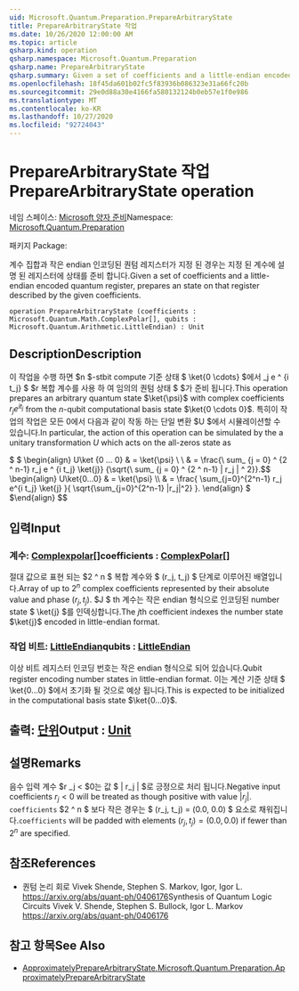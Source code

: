 ```yaml
---
uid: Microsoft.Quantum.Preparation.PrepareArbitraryState
title: PrepareArbitraryState 작업
ms.date: 10/26/2020 12:00:00 AM
ms.topic: article
qsharp.kind: operation
qsharp.namespace: Microsoft.Quantum.Preparation
qsharp.name: PrepareArbitraryState
qsharp.summary: Given a set of coefficients and a little-endian encoded quantum register, prepares an state on that register described by the given coefficients.
ms.openlocfilehash: 18f45da601b02fc5f83936b086323e31a66fc20b
ms.sourcegitcommit: 29e0d88a30e4166fa580132124b0eb57e1f0e986
ms.translationtype: MT
ms.contentlocale: ko-KR
ms.lasthandoff: 10/27/2020
ms.locfileid: "92724043"
---
```

# <a name="preparearbitrarystate-operation"></a><span data-ttu-id="9d9e1-102">PrepareArbitraryState 작업</span><span class="sxs-lookup"><span data-stu-id="9d9e1-102">PrepareArbitraryState operation</span></span>

<span data-ttu-id="9d9e1-103">네임 스페이스: [Microsoft 양자 준비](xref:Microsoft.Quantum.Preparation)</span><span class="sxs-lookup"><span data-stu-id="9d9e1-103">Namespace: [Microsoft.Quantum.Preparation](xref:Microsoft.Quantum.Preparation)</span></span>

<span data-ttu-id="9d9e1-104">패키지 [](https://nuget.org/packages/)</span><span class="sxs-lookup"><span data-stu-id="9d9e1-104">Package: [](https://nuget.org/packages/)</span></span>


<span data-ttu-id="9d9e1-105">계수 집합과 작은 endian 인코딩된 퀀텀 레지스터가 지정 된 경우는 지정 된 계수에 설명 된 레지스터에 상태를 준비 합니다.</span><span class="sxs-lookup"><span data-stu-id="9d9e1-105">Given a set of coefficients and a little-endian encoded quantum register, prepares an state on that register described by the given coefficients.</span></span>

```qsharp
operation PrepareArbitraryState (coefficients : Microsoft.Quantum.Math.ComplexPolar[], qubits : Microsoft.Quantum.Arithmetic.LittleEndian) : Unit
```


## <a name="description"></a><span data-ttu-id="9d9e1-106">Description</span><span class="sxs-lookup"><span data-stu-id="9d9e1-106">Description</span></span>

<span data-ttu-id="9d9e1-107">이 작업을 수행 하면 $n $-stbit compute 기준 상태 $ \ket{0 \cdots} $에서 _j e ^ {i t_j} $ $r 복합 계수를 사용 하 여 임의의 퀀텀 상태 $ $가 준비 됩니다.</span><span class="sxs-lookup"><span data-stu-id="9d9e1-107">This operation prepares an arbitrary quantum state $\ket{\psi}$ with complex coefficients $r_j e^{i t_j}$ from the $n$-qubit computational basis state $\ket{0 \cdots 0}$.</span></span>
<span data-ttu-id="9d9e1-108">특히이 작업의 작업은 모든 0에서 다음과 같이 작동 하는 단일 변환 $U $에서 시뮬레이션할 수 있습니다.</span><span class="sxs-lookup"><span data-stu-id="9d9e1-108">In particular, the action of this operation can be simulated by the a unitary transformation $U$ which acts on the all-zeros state as</span></span>

<span data-ttu-id="9d9e1-109">$ $ \begin{align} U\ket {0 ... 0} & = \ket{\psi} \\ \\ & = \frac{\ sum_ {j = 0} ^ {2 ^ n-1} r_j e ^ {i t_j} \ket{j}} {\sqrt{\ sum_ {j = 0} ^ {2 ^ n-1} | r_j | ^ 2}}.</span><span class="sxs-lookup"><span data-stu-id="9d9e1-109">$$ \begin{align} U\ket{0...0} & = \ket{\psi} \\\\ & = \frac{ \sum_{j=0}^{2^n-1} r_j e^{i t_j} \ket{j} }{ \sqrt{\sum_{j=0}^{2^n-1} |r_j|^2} }.</span></span>
<span data-ttu-id="9d9e1-110">\end{align} $ $</span><span class="sxs-lookup"><span data-stu-id="9d9e1-110">\end{align} $$</span></span>

## <a name="input"></a><span data-ttu-id="9d9e1-111">입력</span><span class="sxs-lookup"><span data-stu-id="9d9e1-111">Input</span></span>

### <a name="coefficients--complexpolar"></a><span data-ttu-id="9d9e1-112">계수: [Complexpolar](xref:Microsoft.Quantum.Math.ComplexPolar)[]</span><span class="sxs-lookup"><span data-stu-id="9d9e1-112">coefficients : [ComplexPolar](xref:Microsoft.Quantum.Math.ComplexPolar)[]</span></span>

<span data-ttu-id="9d9e1-113">절대 값으로 표현 되는 $2 ^ n $ 복합 계수와 $ (r_j, t_j) $ 단계로 이루어진 배열입니다.</span><span class="sxs-lookup"><span data-stu-id="9d9e1-113">Array of up to $2^n$ complex coefficients represented by their absolute value and phase $(r_j, t_j)$.</span></span> <span data-ttu-id="9d9e1-114">$J $ th 계수는 작은 endian 형식으로 인코딩된 number state $ \ket{j} $를 인덱싱합니다.</span><span class="sxs-lookup"><span data-stu-id="9d9e1-114">The $j$th coefficient indexes the number state $\ket{j}$ encoded in little-endian format.</span></span>


### <a name="qubits--littleendian"></a><span data-ttu-id="9d9e1-115">작업 비트: [LittleEndian](xref:Microsoft.Quantum.Arithmetic.LittleEndian)</span><span class="sxs-lookup"><span data-stu-id="9d9e1-115">qubits : [LittleEndian](xref:Microsoft.Quantum.Arithmetic.LittleEndian)</span></span>

<span data-ttu-id="9d9e1-116">이상 비트 레지스터 인코딩 번호는 작은 endian 형식으로 되어 있습니다.</span><span class="sxs-lookup"><span data-stu-id="9d9e1-116">Qubit register encoding number states in little-endian format.</span></span> <span data-ttu-id="9d9e1-117">이는 계산 기준 상태 $ \ket{0...0} $에서 초기화 될 것으로 예상 됩니다.</span><span class="sxs-lookup"><span data-stu-id="9d9e1-117">This is expected to be initialized in the computational basis state $\ket{0...0}$.</span></span>



## <a name="output--unit"></a><span data-ttu-id="9d9e1-118">출력: [단위](xref:microsoft.quantum.lang-ref.unit)</span><span class="sxs-lookup"><span data-stu-id="9d9e1-118">Output : [Unit](xref:microsoft.quantum.lang-ref.unit)</span></span>



## <a name="remarks"></a><span data-ttu-id="9d9e1-119">설명</span><span class="sxs-lookup"><span data-stu-id="9d9e1-119">Remarks</span></span>

<span data-ttu-id="9d9e1-120">음수 입력 계수 $r _j < $0는 값 $ | r_j | $로 긍정으로 처리 됩니다.</span><span class="sxs-lookup"><span data-stu-id="9d9e1-120">Negative input coefficients $r_j < 0$ will be treated as though positive with value $|r_j|$.</span></span> <span data-ttu-id="9d9e1-121">`coefficients` $2 ^ n $ 보다 작은 경우는 $ (r_j, t_j) = (0.0, 0.0) $ 요소로 채워집니다.</span><span class="sxs-lookup"><span data-stu-id="9d9e1-121">`coefficients` will be padded with elements $(r_j, t_j) = (0.0, 0.0)$ if fewer than $2^n$ are specified.</span></span>

## <a name="references"></a><span data-ttu-id="9d9e1-122">참조</span><span class="sxs-lookup"><span data-stu-id="9d9e1-122">References</span></span>

- <span data-ttu-id="9d9e1-123">퀀텀 논리 회로 Vivek Shende, Stephen S. Markov, Igor, Igor L. https://arxiv.org/abs/quant-ph/0406176</span><span class="sxs-lookup"><span data-stu-id="9d9e1-123">Synthesis of Quantum Logic Circuits Vivek V. Shende, Stephen S. Bullock, Igor L. Markov https://arxiv.org/abs/quant-ph/0406176</span></span>

## <a name="see-also"></a><span data-ttu-id="9d9e1-124">참고 항목</span><span class="sxs-lookup"><span data-stu-id="9d9e1-124">See Also</span></span>

- [<span data-ttu-id="9d9e1-125">ApproximatelyPrepareArbitraryState.</span><span class="sxs-lookup"><span data-stu-id="9d9e1-125">Microsoft.Quantum.Preparation.ApproximatelyPrepareArbitraryState</span></span>](xref:Microsoft.Quantum.Preparation.ApproximatelyPrepareArbitraryState)